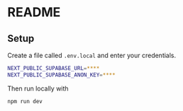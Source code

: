 # README

## Setup

Create a file called `.env.local` and enter your credentials.
```bash
NEXT_PUBLIC_SUPABASE_URL=****
NEXT_PUBLIC_SUPABASE_ANON_KEY=****
```

Then run locally with
```bash
npm run dev
```